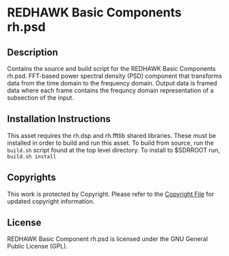 # REDHAWK Basic Components rh.psd
 
## Description

Contains the source and build script for the REDHAWK Basic Components rh.psd. FFT-based power spectral density (PSD) component that transforms data from the time domain to the frequency domain.  Output data is framed data where each frame contains the frequncy domain representation of a subsection of the input.

## Installation Instructions
This asset requires the rh.dsp and rh.fftlib shared libraries. These must be installed in order to build and run this asset.
To build from source, run the `build.sh` script found at the top level directory. To install to $SDRROOT run, `build.sh install` 
 
 
## Copyrights

This work is protected by Copyright. Please refer to the [Copyright File](COPYRIGHT) for updated copyright information.

## License

REDHAWK Basic Component rh.psd is licensed under the GNU General Public License (GPL).


